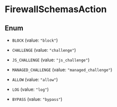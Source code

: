 

# FirewallSchemasAction

## Enum


* `BLOCK` (value: `"block"`)

* `CHALLENGE` (value: `"challenge"`)

* `JS_CHALLENGE` (value: `"js_challenge"`)

* `MANAGED_CHALLENGE` (value: `"managed_challenge"`)

* `ALLOW` (value: `"allow"`)

* `LOG` (value: `"log"`)

* `BYPASS` (value: `"bypass"`)



